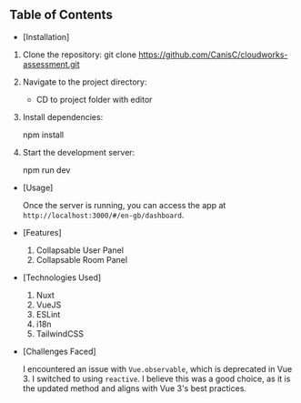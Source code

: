 ## Table of Contents
- [Installation]

1. Clone the repository: git clone https://github.com/CanisC/cloudworks-assessment.git

2. Navigate to the project directory:

    - CD to project folder with editor

3. Install dependencies:

    npm install

4. Start the development server:

    npm run dev

- [Usage]

    Once the server is running, you can access the app at `http://localhost:3000/#/en-gb/dashboard`.

- [Features]

    1. Collapsable User Panel
    2. Collapsable Room Panel

- [Technologies Used]
    
    1. Nuxt
    2. VueJS
    3. ESLint 
    4. i18n
    5. TailwindCSS

- [Challenges Faced]

    I encountered an issue with `Vue.observable`, which is deprecated in Vue 3. I switched to using `reactive`. I believe this was a good choice, as it is the updated method and aligns with Vue 3's best practices.
